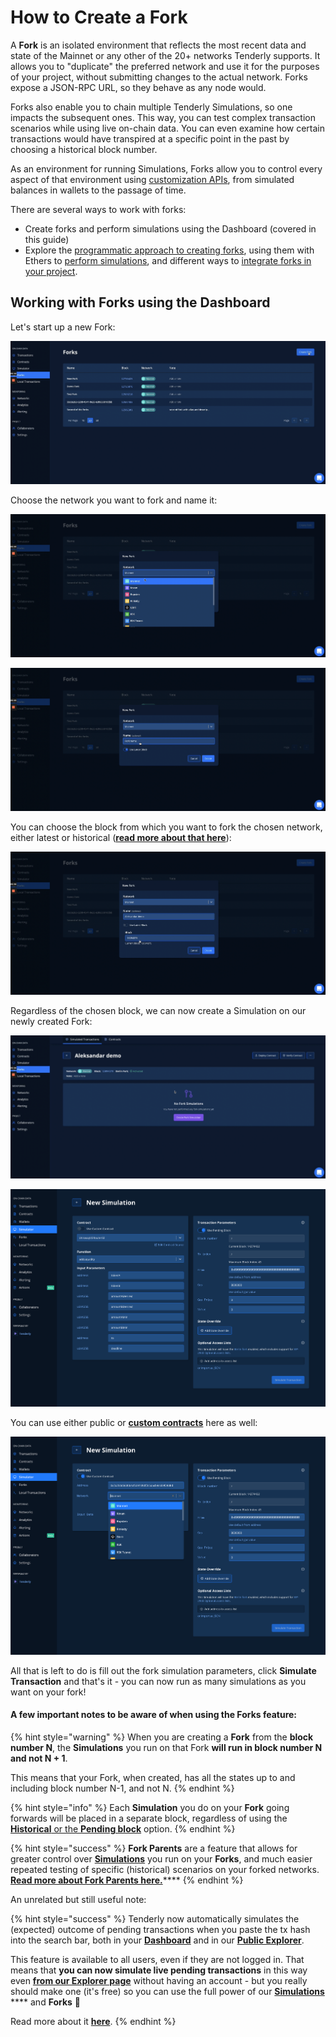 # How to Create a Fork

A **Fork** is an isolated environment that reflects the most recent data and state of the Mainnet or any other of the 20+ networks Tenderly supports. It allows you to "duplicate" the preferred network and use it for the purposes of your project, without submitting changes to the actual network. Forks expose a JSON-RPC URL, so they behave as any node would.

Forks also enable you to chain multiple Tenderly Simulations, so one impacts the subsequent ones. This way, you can test complex transaction scenarios while using live on-chain data. You can even examine how certain transactions would have transpired at a specific point in the past by choosing a historical block number. &#x20;

&#x20;As an environment for running Simulations, Forks allow you to control every aspect of that  environment using [customization APIs](../simulation-api/tenderly-fork-customization-via-api/), from simulated balances in wallets to the passage of time.

There are several ways to work with forks:

* Create forks and perform simulations using the Dashboard (covered in this guide)
* Explore the [programmatic approach to creating forks](https://docs.tenderly.co/simulations-and-forks/simulation-api#2-create-a-fork-environment), using them with Ethers to [perform simulations](sending-transactions-to-forks.md), and different ways to [integrate forks in your project](https://docs.tenderly.co/simulations-and-forks/simulation-api#2-create-a-fork-environment).

## Working with Forks using the Dashboard

Let's start up a new Fork:

![](<../../.gitbook/assets/Screenshot 2021-10-15 at 10.22.04.png>)

Choose the network you want to fork and name it:

![](<../../.gitbook/assets/Screenshot 2021-10-15 at 10.23.08.png>)

![](<../../.gitbook/assets/Screenshot 2021-10-15 at 10.24.00.png>)

You can choose the block from which you want to fork the chosen network, either latest or historical ([**read more about that here**](../how-to-simulate-a-transaction/pending-vs-historical-block.md)):

![](<../../.gitbook/assets/Screenshot 2021-10-15 at 10.25.01.png>)

Regardless of the chosen block, we can now create a Simulation on our newly created Fork:

![](<../../.gitbook/assets/Screenshot 2021-10-15 at 10.27.32.png>)

![](<../../.gitbook/assets/Screenshot 2022-02-25 at 10.46.59.png>)

You can use either public or [**custom contracts**](../how-to-simulate-a-transaction/transaction-parameters.md) here as well:

![](<../../.gitbook/assets/Screenshot 2022-02-25 at 10.47.27.png>)

All that is left to do is fill out the fork simulation parameters, click **Simulate Transaction** and that's it - you can now run as many simulations as you want on your fork!



#### A few important notes to be aware of when using the Forks feature:

{% hint style="warning" %}
When you are creating a **Fork** from the **block number N**, the **Simulations** you run on that Fork **will run in block number N and not N + 1**.&#x20;

This means that your Fork, when created, has all the states up to and including block number N-1, and not N.
{% endhint %}

{% hint style="info" %}
Each **Simulation** you do on your **Fork** going forwards will be placed in a separate block, regardless of using the [**Historical** or the **Pending block**](../how-to-simulate-a-transaction/pending-vs-historical-block.md) option.
{% endhint %}

{% hint style="success" %}
**Fork Parents** are a feature that allows for greater control over [**Simulations**](../how-to-simulate-a-transaction/) you run on your **Forks**, and much easier repeated testing of specific (historical) scenarios on your forked networks. [**Read more about Fork Parents here.**](fork-parents.md)****
{% endhint %}



An unrelated but still useful note:

{% hint style="success" %}
Tenderly now automatically simulates the (expected) outcome of pending transactions when you paste the tx hash into the search bar, both in your [**Dashboard**](https://dashboard.tenderly.co/) and in our [**Public Explorer**](https://dashboard.tenderly.co/explorer).

This feature is available to all users, even if they are not logged in. That means that **you can now simulate live pending transactions** in this way even [**from our Explorer page**](https://dashboard.tenderly.co/explorer) without having an account - but you really should make one (it's free) so you can use the full power of our [**Simulations**](../how-to-simulate-a-transaction/) **** and **Forks** 🚀

Read more about it [**here**](../../monitoring/contracts/mempool-and-simulating-pending-transactions.md).
{% endhint %}

